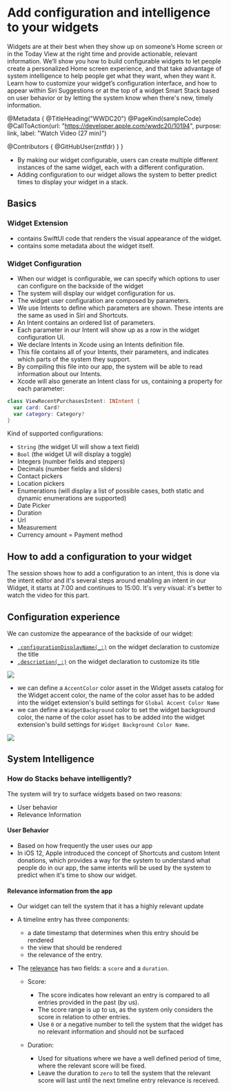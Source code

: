 # Add configuration and intelligence to your widgets

Widgets are at their best when they show up on someone’s Home screen or in the Today View at the right time and provide actionable, relevant information. We’ll show you how to build configurable widgets to let people create a personalized Home screen experience, and that take advantage of system intelligence to help people get what they want, when they want it. Learn how to customize your widget’s configuration interface, and how to appear within Siri Suggestions or at the top of a widget Smart Stack based on user behavior or by letting the system know when there's new, timely information.

@Metadata {
   @TitleHeading("WWDC20")
   @PageKind(sampleCode)
   @CallToAction(url: "https://developer.apple.com/wwdc20/10194", purpose: link, label: "Watch Video (27 min)")

   @Contributors {
      @GitHubUser(zntfdr)
   }
}



- By making our widget configurable, users can create multiple different instances of the same widget, each with a different configuration.
- Adding configuration to our widget allows the system to better predict times to display your widget in a stack.

## Basics

### Widget Extension

- contains SwiftUI code that renders the visual appearance of the widget. 
- contains some metadata about the widget itself.

### Widget Configuration

- When our widget is configurable, we can specify which options to user can configure on the backside of the widget
- The system will display our widget configuration for us. 
- The widget user configuration are composed by parameters.
- We use Intents to define which parameters are shown. These intents are the same as used in Siri and Shortcuts. 
- An Intent contains an ordered list of parameters.
- Each parameter in our Intent will show up as a row in the widget configuration UI. 
- We declare Intents in Xcode using an Intents definition file. 
- This file contains all of your Intents, their parameters, and indicates which parts of the system they support.
- By compiling this file into our app, the system will be able to read information about our Intents. 
- Xcode will also generate an Intent class for us, containing a property for each parameter:

```swift
class ViewRecentPurchasesIntent: INIntent {
  var card: Card?
  var category: Category?
}
```

Kind of supported configurations: 
- `String` (the widget UI will show a text field)
- `Bool` (the widget UI will display a toggle)
- Integers (number fields and steppers)
- Decimals (number fields and sliders)
- Contact pickers
- Location pickers
- Enumerations (will display a list of possible cases, both static and dynamic enumerations are supported)
- Date Picker
- Duration
- Url
- Measurement
- Currency amount
= Payment method

## How to add a configuration to your widget

The session shows how to add a configuration to an intent, this is done via the intent editor and it's several steps around enabling an intent in our Widget, it starts at 7:00 and continues to 15:00. It's very visual: it's better to watch the video for this part.

## Configuration experience

We can customize the appearance of the backside of our widget:

- [`.configurationDisplayName(_:)`][confDisplNameDoc] on the widget declaration to customize the title
- [`.description(_:)`][descDoc] on the widget declaration to customize its title

![][descImage]

- we can define a `AccentColor` color asset in the Widget assets catalog for the Widget accent color, the name of the color asset has to be added into the widget extension's build settings for `Global Accent Color Name`
- we can define a `WidgetBackground` color to set the widget background color, the name of the color asset has to be added into the widget extension's build settings for `Widget Background Color Name`.

![][colorImage]

## System Intelligence

### How do Stacks behave intelligently?

The system will try to surface widgets based on two reasons: 
- User behavior
- Relevance Information

#### User Behavior 

- Based on how frequently the user uses our app
- In iOS 12, Apple introduced the concept of Shortcuts and custom Intent donations, which provides a way for the system to understand what people do in our app, the same intents will be used by the system to predict when it's time to show our widget. 

#### Relevance information from the app

- Our widget can tell the system that it has a highly relevant update
- A timeline entry has three components: 
  - a date timestamp that determines when this entry should be rendered
  - the view that should be rendered
  - the relevance of the entry. 

- The [relevance][timeEntryRelDoc] has two fields: a `score` and a `duration`.
  - Score:
    - The score indicates how relevant an entry is compared to all entries provided in the past (by us). 
    - The score range is up to us, as the system only considers the score in relation to other entries.
    - Use `0` or a negative number to tell the system that the widget has no relevant information and should not be surfaced

  - Duration:
    - Used for situations where we have a well defined period of time, where the relevant score will be fixed. 
    - Leave the duration to `zero` to tell the system that the relevant score will last until the next timeline entry relevance is received.

[confDisplNameDoc]: https://developer.apple.com/documentation/widgetkit/intentconfiguration/configurationdisplayname(_:)-3ubj0
[descDoc]: https://developer.apple.com/documentation/widgetkit/intentconfiguration/description(_:)-1yars
[timeEntryRelDoc]: https://developer.apple.com/documentation/widgetkit/timelineentryrelevance

[descImage]: WWDC20-10194-desc
[colorImage]: WWDC20-10194-color
